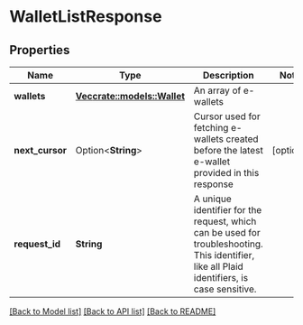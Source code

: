 # WalletListResponse

## Properties

Name | Type | Description | Notes
------------ | ------------- | ------------- | -------------
**wallets** | [**Vec<crate::models::Wallet>**](Wallet.md) | An array of e-wallets | 
**next_cursor** | Option<**String**> | Cursor used for fetching e-wallets created before the latest e-wallet provided in this response | [optional]
**request_id** | **String** | A unique identifier for the request, which can be used for troubleshooting. This identifier, like all Plaid identifiers, is case sensitive. | 

[[Back to Model list]](../README.md#documentation-for-models) [[Back to API list]](../README.md#documentation-for-api-endpoints) [[Back to README]](../README.md)


